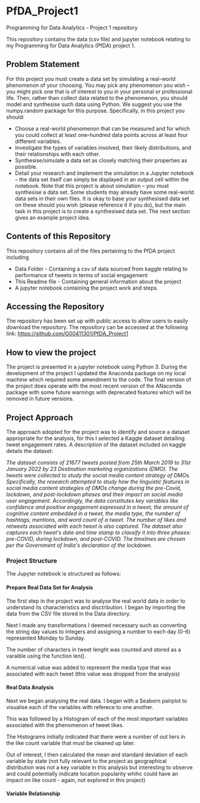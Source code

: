 # PfDA_Project1 #
Programming for Data Analytics - Project 1 repository

This repository contains the data (csv file) and jupyter notebook relating to my Programming for Data Analytics (PfDA) project 1.

## Problem Statement ##

For this project you must create a data set by simulating a real-world phenomenon of
your choosing. You may pick any phenomenon you wish – you might pick one that is
of interest to you in your personal or professional life. Then, rather than collect data
related to the phenomenon, you should model and synthesise such data using Python.
We suggest you use the numpy.random package for this purpose.
Specifically, in this project you should:
 - Choose a real-world phenomenon that can be measured and for which you could
collect at least one-hundred data points across at least four different variables.
 - Investigate the types of variables involved, their likely distributions, and their
relationships with each other.
 - Synthesise/simulate a data set as closely matching their properties as possible.
 - Detail your research and implement the simulation in a Jupyter notebook – the
data set itself can simply be displayed in an output cell within the notebook.
Note that this project is about simulation – you must synthesise a data set. Some
students may already have some real-world data sets in their own files. It is okay to
base your synthesised data set on these should you wish (please reference it if you do),
but the main task in this project is to create a synthesised data set. The next section
gives an example project idea.

## Contents of this Repository ##

This repository contains all of the files pertaining to the PfDA project including
 - Data Folder - Containing a csv of data sourced from kaggle relating to performance of tweets in terms of social engagement
 - This Readme file - Containing general information about the project
 - A jupyter notebook containing the project work and steps.

## Accessing the Repository ##

The repository has been set up with public access to allow users to easily download the repository.
The repository can be accessed at the following link: https://github.com/G00411301/PfDA_Project1

## How to view the project ##

The project is presented in a jupyter notebook using Python 3. During the development of the project I updated the Anaconda package on my local machine which required some amendment to the code. The final version of the project does operate with the most recent version of the ANaconda package with some future warnings with deprecated features which will be removed in future versions. 

## Project Approach ##

The approach adopted for the project was to identify and source a dataset appropriate for the analysis, for this I selected a Kaggle dataset detailing tweet engagement rates. A description of the dataset included on kaggle details the dataset:

*The dataset consists of 21677 tweets posted from 25th March 2019 to 31st January 2022 by 23 Destination marketing organizations (DMO). The tweets were collected to study the social media content strategy of DMOs. Specifically, the research attempted to study how the linguistic features in social media content strategies of DMOs change during the pre-Covid, lockdown, and post-lockdown phases and their impact on social media user engagement. Accordingly, the data constitutes key variables like confidence and positive engagement expressed in a tweet, the amount of cognitive content embedded in a tweet, the media type, the number of hashtags, mentions, and word count of a tweet. The number of likes and retweets associated with each tweet is also captured. The dataset also captures each tweet's date and time stamp to classify it into three phases: pre-COVID, during lockdown, and post-COVID. The timelines are chosen per the Government of India's declaration of the lockdown.*

### Project Structure ###

The Jupyter notebook is structured as follows:

#### Prepare Real Data Set for Analysis ####

The first step in the project was to analyse the real world data in order to understand its characteristics and disctribution. I began by importing the data from the CSV file stored in the Data directory.

Next I made any transformations I deemed necessary such as converting the string day values to integers and assigning a number to each day (0-6) represented Monday to Sunday.

The number of characters in tweet lenght was counted and stored as a varaible using the function len().

A numerical value was added to represent the media type that was associated with each tweet (this value was dropped from the analysis)

#### Real Data Analysis ####

Next we began analysing the real data. I began with a Seaborn pairplot to visualise each of the variables with referece to one another.

This was followed by a Histogram of each of the most important variables associated with the phenomenon of tweet likes.

The Histograms initially indicated that there were a number of out liers in the like count variable that must be cleaned up later.

Out of interest, I then calculated the mean and standard deviation of each variable by state (not fully relevant to the project as geographical distribution was not a key variable in this analysis but interesting to observe and could potentially indicate location popularity whihc could have an impact on like count - again, not explored in this project)

#### Variable Relationship ####


